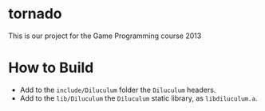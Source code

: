 tornado
=======

This is our project for the Game Programming course 2013

How to Build
============

- Add to the `include/Diluculum` folder the `Diluculum` headers.
- Add to the `lib/Diluculum` the `Diluculum` static library, as `libdiluculum.a`.

